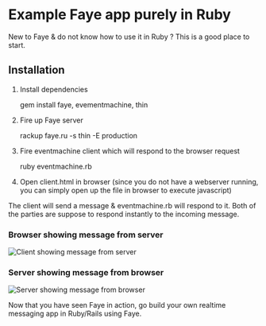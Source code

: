 # Example Faye app purely in Ruby 
New to Faye & do not know how to use it in Ruby ? This is a good place to start.

## Installation 

1. Install dependencies 
 
    
	gem install faye, evementmachine, thin


2. Fire up Faye server 

    
	rackup faye.ru -s thin -E production


3. Fire eventmachine client which will respond to the browser request

    
	ruby eventmachine.rb


4. Open client.html in browser (since you do not have a webserver running, you can simply open up the file in browser to execute javascript)

The client will send a message & eventmachine.rb will respond to it. Both of the parties are suppose to respond instantly to the incoming message.

### Browser showing message from server
![Client showing message from server](https://dl.dropboxusercontent.com/u/76443013/Faye-browser.png)

### Server showing message from browser
![Server showing message from browser](https://dl.dropboxusercontent.com/u/76443013/Faye-eventmachine.png)


Now that you have seen Faye in action, go build your own realtime messaging app in Ruby/Rails using Faye. 

